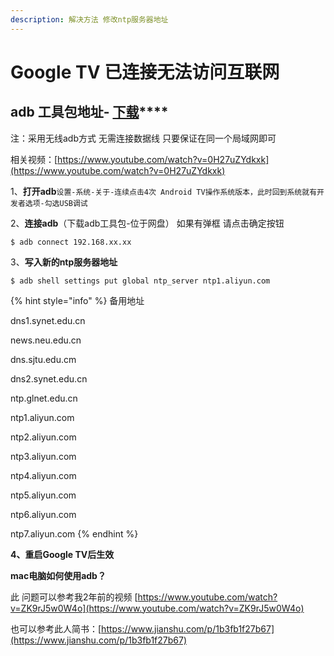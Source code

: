 ```yaml
---
description: 解决方法 修改ntp服务器地址
---
```


# Google TV 已连接无法访问互联网

## **adb 工具包地址-** [**下载**](https://drive.google.com/drive/folders/1PIT3issyC3qD_mjt9HRVJkM2qTlphXWk?usp=sharing)\*\*\*\*

注：采用无线adb方式 无需连接数据线 只要保证在同一个局域网即可

相关视频：[https://www.youtube.com/watch?v=0H27uZYdkxk](https://www.youtube.com/watch?v=0H27uZYdkxk)

 1、**打开adb**`设置-系统-关于-连续点击4次 Android TV操作系统版本，此时回到系统就有开发者选项-勾选USB调试`

2、**连接adb**（下载adb工具包-位于网盘） 如果有弹框 请点击确定按钮

```
$ adb connect 192.168.xx.xx
```

3、**写入新的ntp服务器地址** 

```
$ adb shell settings put global ntp_server ntp1.aliyun.com 
```

{% hint style="info" %}
 备用地址 

dns1.synet.edu.cn 

news.neu.edu.cn 

dns.sjtu.edu.cm 

dns2.synet.edu.cn 

ntp.glnet.edu.cn 

ntp1.aliyun.com 

ntp2.aliyun.com 

ntp3.aliyun.com 

ntp4.aliyun.com 

ntp5.aliyun.com 

ntp6.aliyun.com 

ntp7.aliyun.com
{% endhint %}

**4、重启Google TV后生效**

**mac电脑如何使用adb？**

此 问题可以参考我2年前的视频 [https://www.youtube.com/watch?v=ZK9rJ5w0W4o](https://www.youtube.com/watch?v=ZK9rJ5w0W4o)

也可以参考此人简书：[https://www.jianshu.com/p/1b3fb1f27b67](https://www.jianshu.com/p/1b3fb1f27b67)



